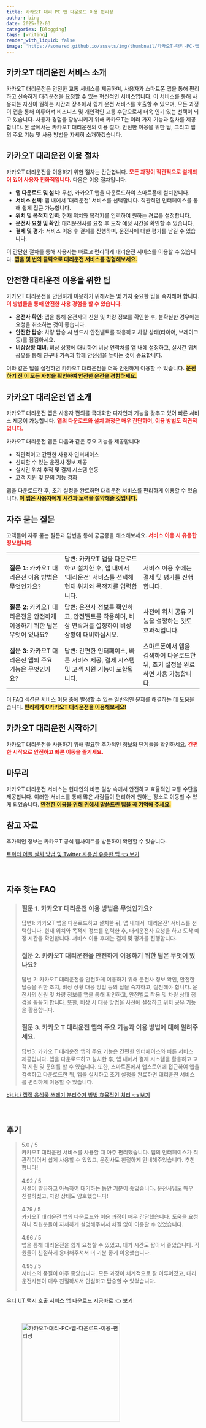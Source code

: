 ```yaml
---
title: 카카오T 대리 PC 앱 다운로드 이용 편리성
author: bing
date: 2025-02-03
categories: [Blogging]
tags: [writing]
render_with_liquid: false
image: 'https://somered.github.io/assets/img/thumbnail/카카오T-대리-PC-앱-다운로드-이용-편리성.webp'
---
```



<h2 id='카카오T대리운전서비스소개'>카카오T 대리운전 서비스 소개</h2>

<p>카카오T 대리운전은 안전한 교통 서비스를 제공하며, 사용자가 스마트폰 앱을 통해 편리하고 신속하게 대리운전을 요청할 수 있는 혁신적인 서비스입니다. 이 서비스를 통해 사용자는 자신이 원하는 시간과 장소에서 쉽게 운전 서비스를 호출할 수 있으며, 모든 과정이 앱을 통해 이루어져 비즈니스 및 개인적인 교통 수단으로서 더욱 인기 있는 선택이 되고 있습니다. 사용자 경험을 향상시키기 위해 카카오T는 여러 가지 기능과 절차를 제공합니다. 본 글에서는 카카오T 대리운전의 이용 절차, 안전한 이용을 위한 팁, 그리고 앱의 주요 기능 및 사용 방법을 자세히 소개하겠습니다.</p>

<h2 id='이용절차'>카카오T 대리운전 이용 절차</h2>

<p>카카오T 대리운전을 이용하기 위한 절차는 간단합니다. <b><span style="color: #ee2323;">모든 과정이 직관적으로 설계되어 있어 사용자 친화적입니다.</span></b> 다음은 이용 절차입니다.</p>

<ul>
    <li><b>앱 다운로드 및 설치</b>: 우선, 카카오T 앱을 다운로드하여 스마트폰에 설치합니다.</li>
    <li><b>서비스 선택</b>: 앱 내에서 '대리운전' 서비스를 선택합니다. 직관적인 인터페이스를 통해 쉽게 접근 가능합니다.</li>
    <li><b>위치 및 목적지 입력</b>: 현재 위치와 목적지를 입력하여 원하는 경로를 설정합니다.</li>
    <li><b>운전사 요청 및 확인</b>: 대리운전사를 요청 후 도착 예정 시간을 확인할 수 있습니다.</li>
    <li><b>결제 및 평가</b>: 서비스 이용 후 결제를 진행하며, 운전사에 대한 평가를 남길 수 있습니다.</li>
</ul>

<p>이 간단한 절차를 통해 사용자는 빠르고 편리하게 대리운전 서비스를 이용할 수 있습니다. <b><span style="background-color: #ffe066;">앱을 몇 번의 클릭으로 대리운전 서비스를 경험해보세요.</span></b></p>

<h2 id='안전한이용팁'>안전한 대리운전 이용을 위한 팁</h2>

<p>카카오T 대리운전을 안전하게 이용하기 위해서는 몇 가지 중요한 팁을 숙지해야 합니다. <b><span style="color: #ee2323;">이 방법들을 통해 안전한 사용 경험을 할 수 있습니다.</span></b></p>

<ul>
    <li><b>운전사 확인</b>: 앱을 통해 운전사의 신원 및 차량 정보를 확인한 후, 불확실한 경우에는 요청을 취소하는 것이 좋습니다.</li>
    <li><b>안전한 탑승</b>: 차량 탑승 시 반드시 안전벨트를 착용하고 차량 상태(타이어, 브레이크 등)를 점검하세요.</li>
    <li><b>비상상황 대비</b>: 비상 상황에 대비하여 비상 연락처를 앱 내에 설정하고, 실시간 위치 공유를 통해 친구나 가족과 함께 안전성을 높이는 것이 중요합니다.</li>
</ul>

<p>이와 같은 팁을 실천하면 카카오T 대리운전을 더욱 안전하게 이용할 수 있습니다. <b><span style="background-color: #ffe066;">운전하기 전 이 모든 사항을 확인하여 안전한 운전을 경험하세요.</span></b></p>

<h2 id='대리운전앱소개'>카카오T 대리운전 앱 소개</h2>

<p>카카오T 대리운전 앱은 사용자 편의를 극대화한 디자인과 기능을 갖추고 있어 빠른 서비스 제공이 가능합니다. <b><span style="color: #ee2323;">앱의 다운로드와 설치 과정은 매우 간단하며, 이용 방법도 직관적입니다.</span></b></p>

<p>카카오T 대리운전 앱은 다음과 같은 주요 기능을 제공합니다:</p>

<ul>
    <li>직관적이고 간편한 사용자 인터페이스</li>
    <li>신뢰할 수 있는 운전사 정보 제공</li>
    <li>실시간 위치 추적 및 결제 시스템 연동</li>
    <li>고객 지원 및 문의 기능 강화</li>
</ul>

<p>앱을 다운로드한 후, 초기 설정을 완료하면 대리운전 서비스를 편리하게 이용할 수 있습니다. <b><span style="background-color: #ffe066;">이 앱은 사용자에게 시간과 노력을 절약해줄 것입니다.</span></b></p>

<h2 id='자주묻는질문'>자주 묻는 질문</h2>

<p>고객들이 자주 묻는 질문과 답변을 통해 궁금증을 해소해보세요. <b><span style="color: #ee2323;">서비스 이용 시 유용한 정보입니다.</span></b></p>

<table>
    <tr>
        <td><b>질문 1</b>: 카카오T 대리운전 이용 방법은 무엇인가요?</td>
        <td>답변: 카카오T 앱을 다운로드하고 설치한 후, 앱 내에서 '대리운전' 서비스를 선택해 현재 위치와 목적지를 입력합니다.</td>
        <td>서비스 이용 후에는 결제 및 평가를 진행합니다.</td>
    </tr>
    <tr>
        <td><b>질문 2</b>: 카카오T 대리운전을 안전하게 이용하기 위한 팁은 무엇이 있나요?</td>
        <td>답변: 운전사 정보를 확인하고, 안전벨트를 착용하며, 비상 연락처를 설정하여 비상 상황에 대비하십시오.</td>
        <td>사전에 위치 공유 기능을 설정하는 것도 효과적입니다.</td>
    </tr>
    <tr>
        <td><b>질문 3</b>: 카카오T 대리운전 앱의 주요 기능은 무엇인가요?</td>
        <td>답변: 간편한 인터페이스, 빠른 서비스 제공, 결제 시스템 및 고객 지원 기능이 포함됩니다.</td>
        <td>스마트폰에서 앱을 검색하여 다운로드한 뒤, 초기 설정을 완료하면 사용 가능합니다.</td>
    </tr>
</table>

<p>이 FAQ 섹션은 서비스 이용 중에 발생할 수 있는 일반적인 문제를 해결하는 데 도움을 줍니다. <b><span style="background-color: #ffe066;">편리하게 C카카오T 대리운전을 이용해보세요!</span></b></p>

<h2 id='시작하기'>카카오T 대리운전 시작하기</h2>

<p>카카오T 대리운전을 사용하기 위해 필요한 추가적인 정보와 단계들을 확인하세요. <b><span style="color: #ee2323;">간편한 시작으로 안전하고 빠른 이동을 즐기세요.</span></b></p>

<h2 id='마무리'>마무리</h2>

<p>카카오T 대리운전 서비스는 현대인의 바쁜 일상 속에서 안전하고 효율적인 교통 수단을 제공합니다. 이러한 서비스를 통해 많은 사람들이 편리하게 원하는 장소로 이동할 수 있게 되었습니다. <b><span style="background-color: #ffe066;">안전한 이용을 위해 위에서 말씀드린 팁을 꼭 기억해 주세요.</span></b></p>

<h2 id='참고자료'>참고 자료</h2>

<p>추가적인 정보는 카카오T 공식 웹사이트를 방문하여 확인할 수 있습니다.</p>


<p><a class="click-button" title="트위터 어플 설치 방법 및 Twitter 사용법 유용한 팁" href="https://somered.github.io/posts/%ED%8A%B8%EC%9C%84%ED%84%B0-%EC%96%B4%ED%94%8C-%EC%84%A4%EC%B9%98-%EB%B0%A9%EB%B2%95-%EB%B0%8F-Twitter-%EC%82%AC%EC%9A%A9%EB%B2%95-%EC%9C%A0%EC%9A%A9%ED%95%9C-%ED%8C%81/" rel="dofollow">트위터 어플 설치 방법 및 Twitter 사용법 유용한 팁 👈 보기</a></p><br>
<h2 id='자주_찾는_FAQ'>자주 찾는 FAQ</h2>
<div itemscope="" itemtype="https://schema.org/FAQPage">
<blockquote>
<div itemscope="" itemprop="mainEntity" itemtype="https://schema.org/Question">
<h3 itemprop="name">질문 1. 카카오T 대리운전 이용 방법은 무엇인가요?</h3>
<div itemscope="" itemprop="acceptedAnswer" itemtype="https://schema.org/Answer">
<span itemprop="text">
<p>답변1: 카카오T 앱을 다운로드하고 설치한 뒤, 앱 내에서 '대리운전' 서비스를 선택합니다. 현재 위치와 목적지 정보를 입력한 후, 대리운전사 요청을 하고 도착 예정 시간을 확인합니다. 서비스 이용 후에는 결제 및 평가를 진행합니다.</p>
</span>
</div>
</div>
<div itemscope="" itemprop="mainEntity" itemtype="https://schema.org/Question">
<h3 itemprop="name">질문 2. 카카오T 대리운전을 안전하게 이용하기 위한 팁은 무엇이 있나요?</h3>
<div itemscope="" itemprop="acceptedAnswer" itemtype="https://schema.org/Answer">
<span itemprop="text">
<p>답변 2: 카카오T 대리운전을 안전하게 이용하기 위해 운전사 정보 확인, 안전한 탑승을 위한 조치, 비상 상황 대응 방법 등의 팁을 숙지하고, 실천해야 합니다. 운전사의 신원 및 차량 정보를 앱을 통해 확인하고, 안전벨트 착용 및 차량 상태 점검을 꼼꼼히 합니다. 또한, 비상 시 대응 방법을 사전에 설정하고 위치 공유 기능을 활용합니다.</p>
</span>
</div>
</div>
<div itemscope="" itemprop="mainEntity" itemtype="https://schema.org/Question">
<h3 itemprop="name">질문 3. 카카오 T 대리운전 앱의 주요 기능과 이용 방법에 대해 알려주세요.</h3>
<div itemscope="" itemprop="acceptedAnswer" itemtype="https://schema.org/Answer">
<span itemprop="text">
<p>답변3: 카카오 T 대리운전 앱의 주요 기능은 간편한 인터페이스와 빠른 서비스 제공입니다. 앱을 다운로드하고 설치한 후, 앱 내에서 결제 시스템을 활용하고 고객 지원 및 문의를 할 수 있습니다. 또한, 스마트폰에서 앱스토어에 접근하여 앱을 검색하고 다운로드한 뒤, 앱을 설치하고 초기 설정을 완료하면 대리운전 서비스를 편리하게 이용할 수 있습니다.</p>
</span>
</div>
</div>
</blockquote>
</div>
<p><a class="click-button" title="바나나 껍질 음식물 쓰레기 분리수거 방법 효율적인 처리" href="https://somered.github.io/posts/%EB%B0%94%EB%82%98%EB%82%98-%EA%BB%8D%EC%A7%88-%EC%9D%8C%EC%8B%9D%EB%AC%BC-%EC%93%B0%EB%A0%88%EA%B8%B0-%EB%B6%84%EB%A6%AC%EC%88%98%EA%B1%B0-%EB%B0%A9%EB%B2%95-%ED%9A%A8%EC%9C%A8%EC%A0%81%EC%9D%B8-%EC%B2%98%EB%A6%AC/" rel="dofollow">바나나 껍질 음식물 쓰레기 분리수거 방법 효율적인 처리 👈 보기</a></p><br>
<h2 id='후기'>후기</h2>
<div itemscope itemtype="https://schema.org/Product">
  <blockquote>
  <div itemprop="review" itemscope itemtype="https://schema.org/Review">
      <div itemprop="reviewRating" itemscope itemtype="https://schema.org/Rating"> <span itemprop="ratingValue">5.0</span> / <span itemprop="bestRating">5</span> </div>
      <span itemprop="reviewBody">카카오T 대리운전 서비스를 사용할 때 아주 편리했습니다. 앱의 인터페이스가 직관적이어서 쉽게 사용할 수 있었고, 운전사도 친절하게 안내해주었습니다. 추천합니다!</span>
  </div>
  <br>
  <div itemprop="review" itemscope itemtype="https://schema.org/Review">
      <div itemprop="reviewRating" itemscope itemtype="https://schema.org/Rating"> <span itemprop="ratingValue">4.92</span> / <span itemprop="bestRating">5</span> </div>
      <span itemprop="reviewBody">시설이 깔끔하고 아늑하여 대기하는 동안 기분이 좋았습니다. 운전사님도 매우 친절하셨고, 차량 상태도 양호했습니다!</span>
  </div>
  <br>
  <div itemprop="review" itemscope itemtype="https://schema.org/Review">
      <div itemprop="reviewRating" itemscope itemtype="https://schema.org/Rating"> <span itemprop="ratingValue">4.79</span> / <span itemprop="bestRating">5</span> </div>
      <span itemprop="reviewBody">카카오T 대리운전 앱의 다운로드와 이용 과정이 매우 간단했습니다. 도움을 요청하니 직원분들이 자세하게 설명해주셔서 차질 없이 이용할 수 있었습니다.</span>
  </div>
  <br>
  <div itemprop="review" itemscope itemtype="https://schema.org/Review">
      <div itemprop="reviewRating" itemscope itemtype="https://schema.org/Rating"> <span itemprop="ratingValue">4.96</span> / <span itemprop="bestRating">5</span> </div>
      <span itemprop="reviewBody">앱을 통해 대리운전을 쉽게 요청할 수 있었고, 대기 시간도 짧아서 좋았습니다. 직원들이 친절하게 응대해주셔서 더 기분 좋게 이용했습니다.</span>
  </div>
  <br>
  <div itemprop="review" itemscope itemtype="https://schema.org/Review">
      <div itemprop="reviewRating" itemscope itemtype="https://schema.org/Rating"> <span itemprop="ratingValue">4.95</span> / <span itemprop="bestRating">5</span> </div>
      <span itemprop="reviewBody">서비스의 품질이 아주 좋았습니다. 모든 과정이 체계적으로 잘 이루어졌고, 대리운전사분이 매우 친절하셔서 안심하고 탑승할 수 있었습니다.</span>
  </div>
  <br>
  </blockquote>
</div>
<p><a class="click-button" title="우티 UT 택시 호출 서비스 앱 다운로드 지금바로" href="https://somered.github.io/posts/%EC%9A%B0%ED%8B%B0-UT-%ED%83%9D%EC%8B%9C-%ED%98%B8%EC%B6%9C-%EC%84%9C%EB%B9%84%EC%8A%A4-%EC%95%B1-%EB%8B%A4%EC%9A%B4%EB%A1%9C%EB%93%9C-%EC%A7%80%EA%B8%88%EB%B0%94%EB%A1%9C/" rel="dofollow">우티 UT 택시 호출 서비스 앱 다운로드 지금바로 👈 보기</a></p><br>
<figure class="image"><img src="https://somered.github.io/assets/img/thumbnail/카카오T-대리-PC-앱-다운로드-이용-편리성.webp" alt="카카오T-대리-PC-앱-다운로드-이용-편리성" width="256" height="256"></figure>